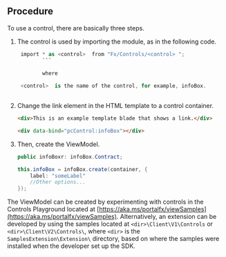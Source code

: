 
## Procedure

To use a control, there are basically three steps.

1. The control is used by importing the module, as in the following code.

   ```c#
    import * as <control>  from "Fx/Controls/<control> ";
		   ```

		   where
		   
	<control>  is the name of the control, for example, infoBox.
	
1. Change the link element in the HTML template to a control container.

    ```html
    <div>This is an example template blade that shows a link.</div>

    <div data-bind="pcControl:infoBox"></div>
    ```

1. Then, create the ViewModel.

   ```c#
   public infoBoxr: infoBox.Contract;

   this.infoBox = infoBox.create(container, {
       label: "someLabel"
       //Other options...
   });

   ```

The ViewModel can be created by experimenting with controls in the Controls Playground located at  [https://aka.ms/portalfx/viewSamples](https://aka.ms/portalfx/viewSamples). Alternatively, an extension can be developed by using the samples located at  `<dir>\Client\V1\Controls` or `<dir>\Client\V2\Controls\`, where `<dir>` is the `SamplesExtension\Extension\` directory, based on where the samples were installed when the developer set up the SDK.
